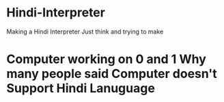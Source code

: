 # Hindi-Interpreter
Making a Hindi Interpreter Just think and trying to make
# Computer working on 0 and 1 Why many people said Computer doesn't Support Hindi Lanuguage
